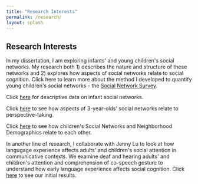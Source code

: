 ```yaml
---
title: "Research Interests"
permalink: /research/
layout: splash
---
```

## Research Interests

In my dissertation, I am exploring infants' and young children's social networks. My research both 1) describes the nature and structure of these networks and 2) explores how aspects of social networks relate to social cognition. Click here to learn more about the method I developed to quantify young children's social networks - the [Social Network Survey](https://nicoleburke.github.io/socialnetworksurvey/). 


Click [here](https://my.visme.co/view/y4jn83nj-burke-et-al-icis-poster-2020) for descriptive data on infant social networks. 

Click [here](https://drive.google.com/file/d/1xrplI1QWj8lNBWmHSTwzUnYgT20zIXMF/view?usp=sharing) to see how aspects of 3-year-olds' social networks relate to perspective-taking. 

Click [here](https://drive.google.com/file/d/1WX4rxWoAmMkOjXqueEFZurq-pGNtqG12/view?usp=sharing) to see how children's Social Networks and Neighborhood Demographics relate to each other. 


In another line of research, I collaborate with Jenny Lu to look at how langugage experience affects adults' and children's social attention in communicative contexts. We examine deaf and hearing adults' and children's attention and comprehension of co-speech gesture to understand how early language experience affects social cognition. Click [here](https://drive.google.com/file/d/1oTQo5n0aLHYjWn-XCzM3IlHfJdGK9DmH/view?usp=sharing) to see our initial results. 








